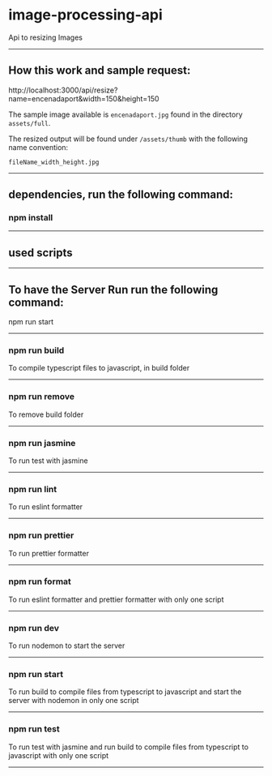 # image-processing-api
Api to resizing Images

-------------------------------------------------------------------------------------------------------------------------------------------------

## How this work and sample request:

http://localhost:3000/api/resize?name=encenadaport&width=150&height=150

The sample image available is `encenadaport.jpg` found in the directory `assets/full`.

The resized output will be found under `/assets/thumb` with the following name convention:

```
fileName_width_height.jpg
```

-------------------------------------------------------------------------------------------------------------------------------------------------


## dependencies, run the following command:
### npm install

-------------------------------------------------------------------------------------------------------------------------------------------------

## used scripts

-------------------------------------------------------------------------------------------------------------------------------------------------

## To have the Server Run run the following command:

npm run start

-------------------------------------------------------------------------------------------------------------------------------------------------

### npm run build
To compile typescript files to javascript, in build folder

-------------------------------------------------------------------------------------------------------------------------------------------------

### npm run remove
To remove build folder

-------------------------------------------------------------------------------------------------------------------------------------------------

### npm run jasmine
To run test with jasmine

-------------------------------------------------------------------------------------------------------------------------------------------------

### npm run lint
To run eslint formatter

-------------------------------------------------------------------------------------------------------------------------------------------------

### npm run prettier
To run prettier formatter

-------------------------------------------------------------------------------------------------------------------------------------------------

### npm run format
To run eslint formatter and prettier formatter with only one script

-------------------------------------------------------------------------------------------------------------------------------------------------

### npm run dev
To run nodemon to start the server

-------------------------------------------------------------------------------------------------------------------------------------------------

### npm run start
To run build to compile files from typescript to javascript and start the server with nodemon in only one script

-------------------------------------------------------------------------------------------------------------------------------------------------

### npm run test
To run test with jasmine and run build to compile files from typescript to javascript with only one script

-------------------------------------------------------------------------------------------------------------------------------------------------
